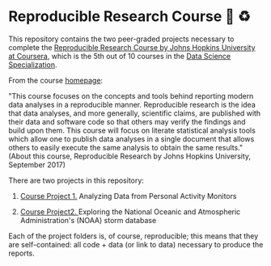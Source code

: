 # Reproducible Research Course :notebook: :recycle:

This repository contains the two peer-graded projects necessary to complete the [Reproducible Research Course by Johns Hopkins University at Coursera](https://www.coursera.org/learn/reproducible-research), which is the 5th out of 10 courses in the [Data Science Specialization](https://www.coursera.org/specializations/jhu-data-science).

From the course [homepage](https://www.coursera.org/learn/reproducible-research):

"This course focuses on the concepts and tools behind reporting modern data analyses in a reproducible manner. Reproducible  research is the idea that data analyses, and more generally, scientific claims, are published with their data and software code so that others may verify the findings and build upon them. This course will focus on literate statistical analysis tools which allow one to publish data analyses in a single document that allows others to easily execute the same analysis to obtain the same results." (About this course, Reproducible Research by Johns Hopkins University, September 2017)

There are two projects in this repository:

1. [Course Project 1.](https://github.com/jclopeztavera/Reproducible-Research/tree/master/Project_1) Analyzing Data from Personal Activity Monitors

2. [Course Project2. ](https://github.com/jclopeztavera/Reproducible-Research/tree/master/Project_2) Exploring the National Oceanic and Atmospheric Administration's (NOAA) storm database

Each of the project folders is, of course, reproducible; this means that they are self-contained: all code + data (or link to data) necessary to produce the reports.
